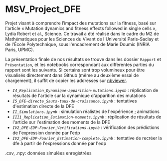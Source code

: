 # MSV_Project_DFE
Projet visant à comprendre l’impact des mutations sur la fitness, basé sur l'article « Mutation dynamics and fitness effects followed in single cells », Lydia Robert et al., Science. Ce travail a été réalisé dans le cadre du M2 de Mathématiques pour les Sciences du Vivant de l'Université Paris-Saclay et de l'École Polytechnique, sous l'encadrement de Marie Doumic (INRIA Paris, UPMC).

La présentation finale de nos résultats se trouve dans les dossier `Rapport` et `Présentation`, et les notebooks correspondant aux différentes parties du rapport sont les suivants. Si certains sont trop volumineux pour être visualisés directement dans Github (même au deuxième essai de chargement), il suffit de copier les addresses sur [nbviewer](https://nbviewer.jupyter.org).

- *`I4_Replication_Dynamique-apparition-mutations.ipynb`* : réplication de résultats de l'article sur la dynamique d'apparition des mutations
- *`I5_DFE-directe_Sauts-taux-de-croissance.ipynb`* : tentatives d'estimation directe de la DFE
- *`II_Simulations.ipynb`* : simulation réalistes de l'expérience ; animations
- *`III1_Replication_Estimation-moments.ipynb`* : réplication de résultats de l'article sur l'estimation des moments de la DFE
- *`IV2_DFE-EDP-Fourier_Verifications.ipynb`* : vérification des prédictions de l'expression donnée par l'edp
- *`IV2_DFE-EDP-Fourier_Estimation-complete.ipynb`* : tentative de recréer la dfe à partir de l'expressions donnée par l'edp


.csv, .npy: données simulées enregistrées
